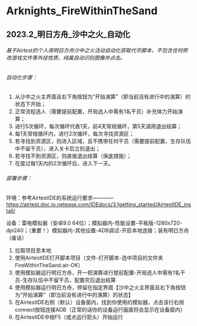 # Arknights_FireWithinTheSand
## 2023.2_明日方舟_沙中之火_自动化

###### 基于Airtest的个人用明日方舟沙中之火活动自动化获取代币脚本，不包含任何修改游戏文件等外挂性质，纯属自动识别图像并点击。

###### 自动化步骤：
  1. 从沙中之火主界面且右下角按钮为“开始演算”（即当前没有进行中的演算）的状态下开始；
  2. 正常流程选人（需要提前配置，开局选人中需有1名干员）补充体力开始演算；
  3. 进行5次循环，每次循环代表1天，前4天常规循环，第5天调用退出结算；
  4. 每1天常规循环内，进行2次循环，每次寻找资源区；
  5. 若寻找到资源区，则进入区域，且不携带任何干员（需要提前配置，生存队伍中不留干员），进入关卡后立刻退出；
  6. 若寻找不到资源区，则直接退出结算（保底措施）；
  7. 在度过每1天内的2次循环后，进入下一天。

###### 部署步骤：

  环境：参考AirtestIDE的系统运行要求————https://airtest.doc.io.netease.com/IDEdocs/3.1getting_started/AirtestIDE_install/
  
  设备：雷电模拟器（安卓9.0 64位）；模拟器内-性能设置-平板版-1280x720-dpi240；（重要！）模拟器内-其他设置-ADB调试-开启本地连接；装有明日方舟（废话）
  
  1. 拉取项目至本地
  2. 使用AirtestIDE打开脚本项目（文件-打开脚本-选中项目的文件夹FireWithinTheSand.air-OK）
  3. 使用模拟器运行明日方舟，开一把演算进行提前配置-开局选人中需有1名干员-生存队伍中不留干员，配置完后退出结算
  4. 使用模拟器运行明日方舟，停留在指定界面【沙中之火主界面且右下角按钮为“开始演算”（即当前没有进行中的演算）的状态】
  5. 在AirtestIDE右侧（默认）设备窗内，找到你使用的模拟器，点击该行右侧connect按钮连接ADB（正常的话你的设备运行画面将会显示在设备窗内）
  6. 在AirtestIDE中按F5（或点运行箭头）开始运行
